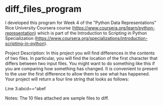 # diff_files_program

I developed this program for Week 4 of the "Python Data Representations" Rice University 
Coursera course (https://www.coursera.org/learn/python-representation) which is part of the
Introduction to Scripting in Python Specialization 
(https://www.coursera.org/specializations/introduction-scripting-in-python).

Project Description:
In this project you will find differences in the contents of two files. In particular, you 
will find the location of the first character that differs between two input files. You 
might want to do something like this if you are comparing how something has changed. It 
is convenient to present to the user the first difference to allow them to see what 
has happened. Your project will return a four line string that looks as follows:

Line 3:abcd==^abef

Notes:
The 10 files attached are sample files to diff.
